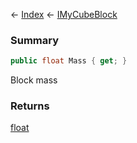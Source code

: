 ← [Index](Api-Index) ← [IMyCubeBlock](VRage.Game.ModAPI.Ingame.IMyCubeBlock)

### Summary

```csharp
public float Mass { get; }
```

Block mass

### Returns

[float](System.Single)

